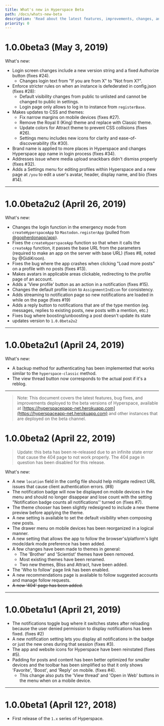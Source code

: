 ```yaml
---
title: What's new in Hyperspace Beta
path: /docs/whats-new-beta
description: 'Read about the latest features, improvements, changes, and bug fixes coming to Hyperspace (currently in beta).'
priority: 0
---
```

# 1.0.0beta3 (May 3, 2019)

What's new:

- Login screen changes include a new version string and a fixed Authorize button (fixes #24).
  - Changes login text from "If you are from X" to "Not from X?".
- Enforce stricter rules on when an instance is defederated in config.json (fixes #28):
  - Default visibility changes from public to unlisted and cannot be changed to public in settings.
  - Login page only allows to log in to instance from `registerBase`.
- Makes updates to CSS and themes:
  - Fix narrow margins on mobile devices (fixes #27).
  - Remove the Royal II (King) theme and replace with Classic theme.
  - Update colors for Attract theme to prevent CSS collisions (fixes #26).
  - Settings menu includes new icons for clarity and ease-of-discoverability (fix #30).
- Brand name is applied to more places in Hyperspace and changes Hyperspace app name in login process (fixes #34).
- Addresses issue where media upload snackbars didn't dismiss properly (fixes #32).
- Adds a Settings menu for editing profiles within Hyperspace and a new page at `/you` to edit a user's avatar, header, display name, and bio (fixes #14).


-----

# 1.0.0beta2u2 (April 26, 2019)

What's new:

* Changes the login function in the emergency mode from `createHyperspaceApp` to `Mastodon.registerApp` (pulled from [@gopherdonapp/app](https://github.com/gopherdonapp/app)).
* Fixes the `createHyperspaceApp` function so that when it calls the `createApp` function, it passes the base URL from the parameters (required to make an app on the server with base URL) (fixes #8, noted by @GidiKroon).
* Fixes the bug where the app crashes when clicking "Load more posts" on a profile with no posts (fixes #13).
* Makes avatars in applicable areas clickable, redirecting to the profile page of an account.
* Adds a 'View profile' button as an action in a notification (fixes #15).
* Changes the default profile icon to `AssignmentIndIcon` for consistency.
* Adds streaming to notification page so new notifications are loaded in while on the page (fixes #19)
* Adds a reply button to notifications that are of the type mention (eg. messages, replies to existing posts, new posts with a mention, etc.)
* Fixes bug where boosting/unboosting a post doesn't update its state
* updates version to `1.0.0beta2u2`

-----

# 1.0.0beta2u1 (April 24, 2019)

What's new:

* A backup method for authenticating has been implemented that works similar to the `hyperspace-classic` method.
* The view thread button now corresponds to the actual post if it's a reblog.

-----

> Note: This document covers the latest features, bug fixes, and improvements deployed to the beta versions of Hyperspace, available at [https://hyperspacepapp-net.herokuapp.com](https://hyperspaceapp-net.herokuapp.com) and other instances that are deployed on the beta channel.

# 1.0.0beta2 (April 22, 2019)

> Update: this beta has been re-released due to an infinite state error that cause the 404 page to not work properly. The 404 page in question has been disabled for this release.

What's new:

* A new `location` field in the config file should help mitigate redirect URL issues that cause client authentication errors. (#8)
* The notification badge will now be displayed on mobile devices in the menu and should no longer disappear and lose count with the setting "Notification badge counts all notifications'' turned on (fixes #7).
* The theme chooser has been slightly redesigned to include a new theme preview before applying the theme.
* A new setting is available to set the default visibility when composing new posts.
* The drawer menu on mobile devices has been reorganized in a logical manner.
* A new setting that allows the app to follow the browser's/platform's light mode/dark mode preference has been added.
* A few changes have been made to themes in general:
  * The 'Brother' and 'Scientist' themes have been removed.
  * Most existing themes have been renamed.
  * Two new themes, Bliss and Attract, have been added.
* The 'Who to follow' page link has been enabled.
* A new recommendations page is available to follow suggested accounts and manage follow requests.
* ~~A new '404' page has been added.~~

-----

# 1.0.0beta1u1 (April 21, 2019)

* The notifications toggle bug where it switches states after reloading because the user denied permission to display notifications has been fixed. (fixes #2)
* A new notification setting lets you display all notifications in the badge or just the new ones during that session (fixes #3).
* The app and website icons for Hyperspace have been reinstated (fixes #5).
* Padding for posts and content has been better optimized for smaller devices and the toolbar has been simplified so that it only shows 'Favorite', 'Boost', and 'Reply' on mobile. (fixes #4).
  * This change also puts the 'View thread' and 'Open in Web' buttons in the menu when on a mobile device.

-----

# 1.0.0beta1 (April 12?, 2018)

* First release of the `1.x` series of Hyperspace.